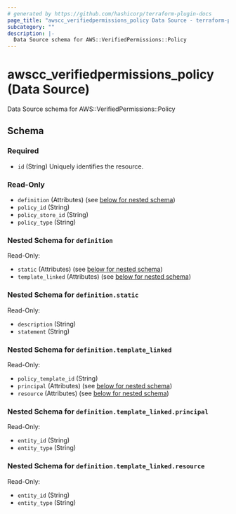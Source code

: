 ```yaml
---
# generated by https://github.com/hashicorp/terraform-plugin-docs
page_title: "awscc_verifiedpermissions_policy Data Source - terraform-provider-awscc"
subcategory: ""
description: |-
  Data Source schema for AWS::VerifiedPermissions::Policy
---
```


# awscc_verifiedpermissions_policy (Data Source)

Data Source schema for AWS::VerifiedPermissions::Policy



<!-- schema generated by tfplugindocs -->
## Schema

### Required

- `id` (String) Uniquely identifies the resource.

### Read-Only

- `definition` (Attributes) (see [below for nested schema](#nestedatt--definition))
- `policy_id` (String)
- `policy_store_id` (String)
- `policy_type` (String)

<a id="nestedatt--definition"></a>
### Nested Schema for `definition`

Read-Only:

- `static` (Attributes) (see [below for nested schema](#nestedatt--definition--static))
- `template_linked` (Attributes) (see [below for nested schema](#nestedatt--definition--template_linked))

<a id="nestedatt--definition--static"></a>
### Nested Schema for `definition.static`

Read-Only:

- `description` (String)
- `statement` (String)


<a id="nestedatt--definition--template_linked"></a>
### Nested Schema for `definition.template_linked`

Read-Only:

- `policy_template_id` (String)
- `principal` (Attributes) (see [below for nested schema](#nestedatt--definition--template_linked--principal))
- `resource` (Attributes) (see [below for nested schema](#nestedatt--definition--template_linked--resource))

<a id="nestedatt--definition--template_linked--principal"></a>
### Nested Schema for `definition.template_linked.principal`

Read-Only:

- `entity_id` (String)
- `entity_type` (String)


<a id="nestedatt--definition--template_linked--resource"></a>
### Nested Schema for `definition.template_linked.resource`

Read-Only:

- `entity_id` (String)
- `entity_type` (String)


